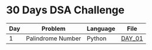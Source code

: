 # 30 Days DSA Challenge

| Day | Problem | Language | File |
|-----|---------|---------|------|
| 1   | Palindrome Number | Python | [DAY_01](day01) |
